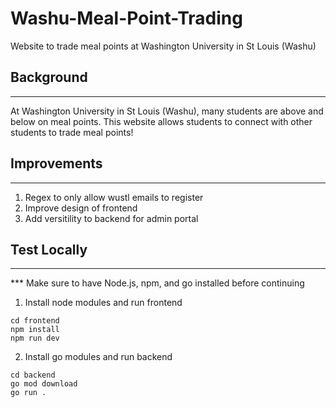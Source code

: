 # Washu-Meal-Point-Trading
Website to trade meal points at Washington University in St Louis (Washu)



## Background
---
At Washington University in St Louis (Washu), many students are above and below on meal points. This website allows students to connect with other students to trade meal points!

## Improvements
---
1) Regex to only allow wustl emails to register
2) Improve design of frontend
3) Add versitility to backend for admin portal

## Test Locally 
---
*** Make sure to have Node.js, npm, and go installed before continuing
1) Install node modules and run frontend
```console
cd frontend
npm install
npm run dev
```
2) Install go modules and run backend
```console
cd backend
go mod download
go run .
```